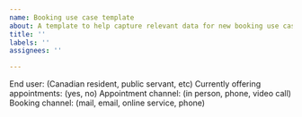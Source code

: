 ```yaml
---
name: Booking use case template
about: A template to help capture relevant data for new booking use cases.
title: ''
labels: ''
assignees: ''

---
```


End user: (Canadian resident, public servant, etc)
Currently offering appointments: (yes, no)
Appointment channel: (in person, phone, video call)
Booking channel: (mail, email, online service, phone)
